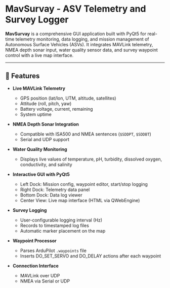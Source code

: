 # MavSurvay - ASV Telemetry and Survey Logger

**MavSurvay** is a comprehensive GUI application built with PyQt5 for real-time telemetry monitoring, data logging, and mission management of Autonomous Surface Vehicles (ASVs). It integrates MAVLink telemetry, NMEA depth sonar input, water quality sensor data, and survey waypoint control with a live map interface.

---

## 🚀 Features

- **Live MAVLink Telemetry**
  - GPS position (lat/lon, UTM, altitude, satellites)
  - Attitude (roll, pitch, yaw)
  - Battery voltage, current, remaining
  - System uptime

- **NMEA Depth Sonar Integration**
  - Compatible with ISA500 and NMEA sentences (`$SDDPT`, `$SDDBT`)
  - Serial and UDP support

- **Water Quality Monitoring**
  - Displays live values of temperature, pH, turbidity, dissolved oxygen, conductivity, and salinity

- **Interactive GUI with PyQt5**
  - Left Dock: Mission config, waypoint editor, start/stop logging
  - Right Dock: Telemetry data panel
  - Bottom Dock: Data log viewer
  - Center View: Live map interface (HTML via QWebEngine)

- **Survey Logging**
  - User-configurable logging interval (Hz)
  - Records to timestamped log files
  - Automatic marker placement on the map

- **Waypoint Processor**
  - Parses ArduPilot `.waypoints` file
  - Inserts DO_SET_SERVO and DO_DELAY actions after each waypoint

- **Connection Interface**
  - MAVLink over UDP
  - NMEA via Serial or UDP

